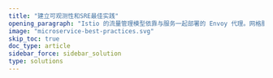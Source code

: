 ```yaml
---
title: "建立可观测性和SRE最佳实践"
opening_paragraph: "Istio 的流量管理模型依靠与服务一起部署的 Envoy 代理。网格服务发送和接收的所有流量（数据平面流量）都通过 Envoy 进行代理，从而可以轻松引导和控制网格网络周围的流量，而无需对服务进行任何更改。"
image: "microservice-best-practices.svg"
skip_toc: true
doc_type: article
sidebar_force: sidebar_solution
type: solutions
---
```

[comment]: <> (TODO: Replace placeholders)